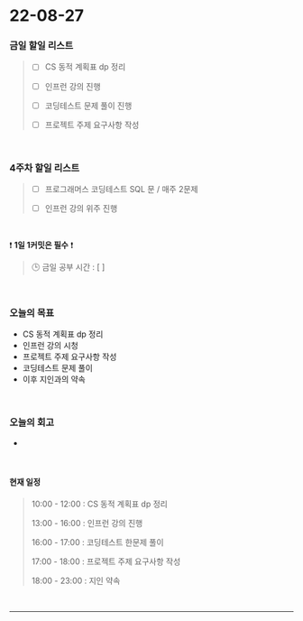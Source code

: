 # 22-08-27
 ### 금일 할일 리스트 
> - [ ]  CS 동적 계획표 dp 정리
>
> - [ ]  인프런 강의 진행
>
> - [ ]  코딩테스트 문제 풀이 진행
>
> - [ ]  프로젝트 주제 요구사항 작성

<br/>

### 4주차 할일 리스트  

> - [ ]  프로그래머스 코딩테스트 SQL 문 / 매주 2문제  
>
> - [ ]  인프런 강의 위주 진행

<br/>

❗ **1일 1커밋은 필수** ❗
> 🕒 금일 공부 시간 :  [  ]    
  
<br/>

### 오늘의 목표
- CS 동적 계획표 dp 정리
- 인프런 강의 시청
- 프로젝트 주제 요구사항 작성
- 코딩테스트 문제 풀이
- 이후 지인과의 약속

<br>

### 오늘의 회고
- 

<br>

#### 현재 일정  
> 10:00 - 12:00 : CS 동적 계획표 dp 정리
>
> 13:00 - 16:00 : 인프런 강의 진행
>
> 16:00 - 17:00 : 코딩테스트 한문제 풀이
>
> 17:00 - 18:00 : 프로젝트 주제 요구사항 작성
>
> 18:00 - 23:00 : 지인 약속

<br/>

------------  